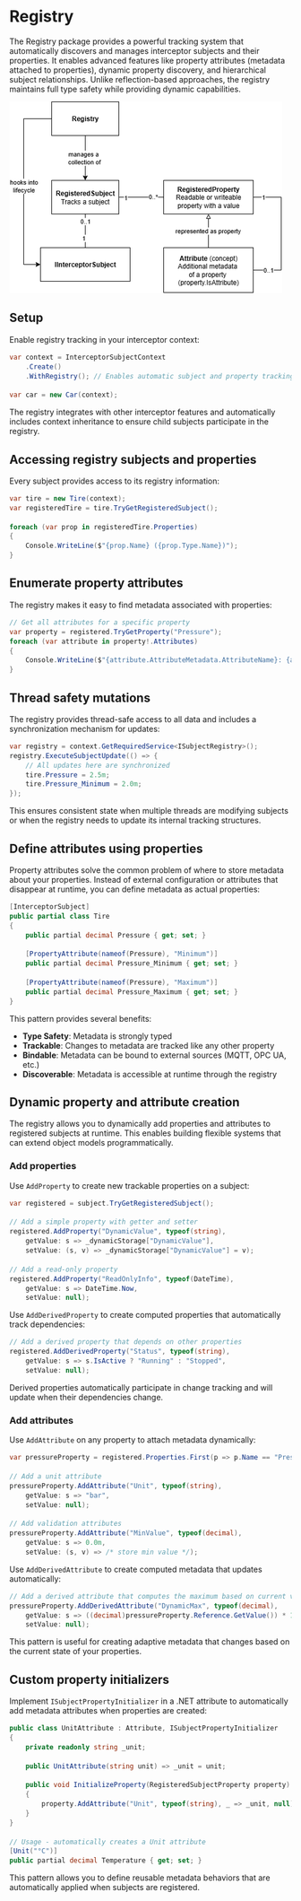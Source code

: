 # Registry

The Registry package provides a powerful tracking system that automatically discovers and manages interceptor subjects and their properties. It enables advanced features like property attributes (metadata attached to properties), dynamic property discovery, and hierarchical subject relationships. Unlike reflection-based approaches, the registry maintains full type safety while providing dynamic capabilities.

![Registry Domain](registry-domain.png)

## Setup

Enable registry tracking in your interceptor context:

```csharp
var context = InterceptorSubjectContext
    .Create()
    .WithRegistry(); // Enables automatic subject and property tracking

var car = new Car(context);
```

The registry integrates with other interceptor features and automatically includes context inheritance to ensure child subjects participate in the registry.

## Accessing registry subjects and properties

Every subject provides access to its registry information:

```csharp
var tire = new Tire(context);
var registeredTire = tire.TryGetRegisteredSubject();

foreach (var prop in registeredTire.Properties)
{
    Console.WriteLine($"{prop.Name} ({prop.Type.Name})");
}
```

## Enumerate property attributes

The registry makes it easy to find metadata associated with properties:

```csharp
// Get all attributes for a specific property
var property = registered.TryGetProperty("Pressure");
foreach (var attribute in property!.Attributes)
{
    Console.WriteLine($"{attribute.AttributeMetadata.AttributeName}: {attribute.Reference.GetValue()}");
}
```


## Thread safety mutations

The registry provides thread-safe access to all data and includes a synchronization mechanism for updates:

```csharp
var registry = context.GetRequiredService<ISubjectRegistry>();
registry.ExecuteSubjectUpdate(() => {
    // All updates here are synchronized
    tire.Pressure = 2.5m;
    tire.Pressure_Minimum = 2.0m;
});
```

This ensures consistent state when multiple threads are modifying subjects or when the registry needs to update its internal tracking structures.

## Define attributes using properties

Property attributes solve the common problem of where to store metadata about your properties. Instead of external configuration or attributes that disappear at runtime, you can define metadata as actual properties:

```csharp
[InterceptorSubject]
public partial class Tire
{
    public partial decimal Pressure { get; set; }

    [PropertyAttribute(nameof(Pressure), "Minimum")]
    public partial decimal Pressure_Minimum { get; set; }

    [PropertyAttribute(nameof(Pressure), "Maximum")] 
    public partial decimal Pressure_Maximum { get; set; }
}
```

This pattern provides several benefits:

- **Type Safety**: Metadata is strongly typed
- **Trackable**: Changes to metadata are tracked like any other property
- **Bindable**: Metadata can be bound to external sources (MQTT, OPC UA, etc.)
- **Discoverable**: Metadata is accessible at runtime through the registry

## Dynamic property and attribute creation

The registry allows you to dynamically add properties and attributes to registered subjects at runtime. This enables building flexible systems that can extend object models programmatically.

### Add properties

Use `AddProperty` to create new trackable properties on a subject:

```csharp
var registered = subject.TryGetRegisteredSubject();

// Add a simple property with getter and setter
registered.AddProperty("DynamicValue", typeof(string),
    getValue: s => _dynamicStorage["DynamicValue"],
    setValue: (s, v) => _dynamicStorage["DynamicValue"] = v);

// Add a read-only property
registered.AddProperty("ReadOnlyInfo", typeof(DateTime),
    getValue: s => DateTime.Now,
    setValue: null);
```

Use `AddDerivedProperty` to create computed properties that automatically track dependencies:

```csharp
// Add a derived property that depends on other properties
registered.AddDerivedProperty("Status", typeof(string),
    getValue: s => s.IsActive ? "Running" : "Stopped",
    setValue: null);
```

Derived properties automatically participate in change tracking and will update when their dependencies change.

### Add attributes

Use `AddAttribute` on any property to attach metadata dynamically:

```csharp
var pressureProperty = registered.Properties.First(p => p.Name == "Pressure");

// Add a unit attribute
pressureProperty.AddAttribute("Unit", typeof(string),
    getValue: s => "bar",
    setValue: null);

// Add validation attributes
pressureProperty.AddAttribute("MinValue", typeof(decimal),
    getValue: s => 0.0m,
    setValue: (s, v) => /* store min value */);
```

Use `AddDerivedAttribute` to create computed metadata that updates automatically:

```csharp
// Add a derived attribute that computes the maximum based on current value
pressureProperty.AddDerivedAttribute("DynamicMax", typeof(decimal),
    getValue: s => ((decimal)pressureProperty.Reference.GetValue()) * 1.5m,
    setValue: null);
```

This pattern is useful for creating adaptive metadata that changes based on the current state of your properties.

## Custom property initializers

Implement `ISubjectPropertyInitializer` in a .NET attribute to automatically add metadata attributes when properties are created:

```csharp
public class UnitAttribute : Attribute, ISubjectPropertyInitializer
{
    private readonly string _unit;

    public UnitAttribute(string unit) => _unit = unit;

    public void InitializeProperty(RegisteredSubjectProperty property)
    {
        property.AddAttribute("Unit", typeof(string), _ => _unit, null);
    }
}

// Usage - automatically creates a Unit attribute
[Unit("°C")]
public partial decimal Temperature { get; set; }
```

This pattern allows you to define reusable metadata behaviors that are automatically applied when subjects are registered.

